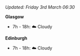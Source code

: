 *Updated: Friday 3rd March 06:30*

**Glasgow**

* 7h - 18h: :cloud: Cloudy

**Edinburgh**

* 7h - 18h: :cloud: Cloudy
